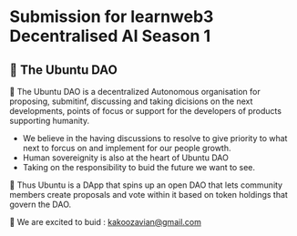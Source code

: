 #  Submission for learnweb3 Decentralised AI Season 1

## 🚩 The Ubuntu DAO

🚩 The Ubuntu DAO is a decentralized Autonomous organisation for proposing, submitinf, discussing and taking dicisions on the next developments, points of focus or support for the developers of products supporting humanity.
- We believe in the having discussions to resolve to give priority to what next to forcus on and implement for our 
  people growth. 
- Human sovereignity is also at the heart of Ubuntu DAO
- Taking on the responsibility to buid the future we want to see.

🌟 Thus Ubuntu is a DApp that spins up an open DAO that lets community members create proposals and vote within it based on token holdings that govern the DAO.

💬 We are excited to buid : kakoozavian@gmail.com


